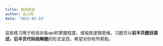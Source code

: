 ```yaml
---
title: 阅读前言
author: 云上舟
date: "2022-03-14"
---
```


​    这些练习用于检验对各api的掌握程度，或锻炼逻辑思维。习题页以**前半页题目描述，后半页代码段解题**的形式呈现，希望对你有所帮助。

